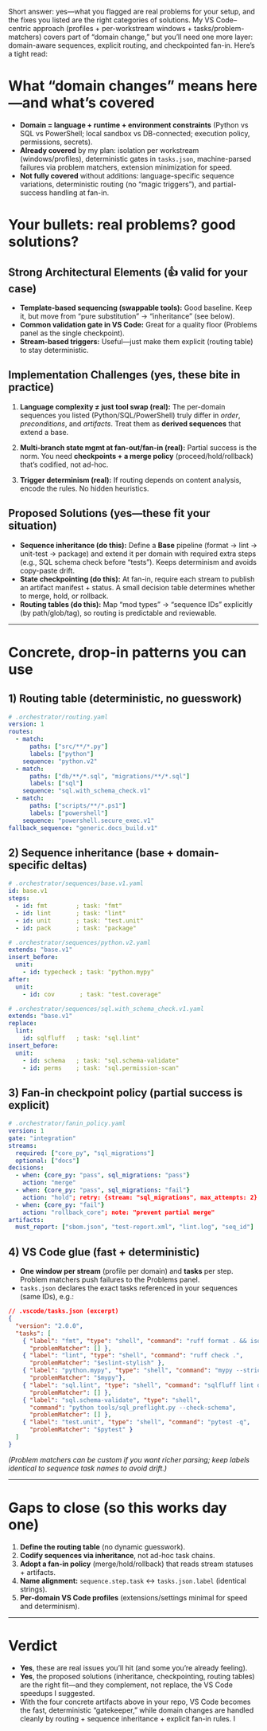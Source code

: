 Short answer: yes—what you flagged are real problems for your setup, and the fixes you listed are the right categories of solutions. My VS Code–centric approach (profiles + per-workstream windows + tasks/problem-matchers) covers part of “domain change,” but you’ll need one more layer: domain-aware sequences, explicit routing, and checkpointed fan-in. Here’s a tight read:

# What “domain changes” means here—and what’s covered

* **Domain = language + runtime + environment constraints** (Python vs SQL vs PowerShell; local sandbox vs DB-connected; execution policy, permissions, secrets).
* **Already covered** by my plan: isolation per workstream (windows/profiles), deterministic gates in `tasks.json`, machine-parsed failures via problem matchers, extension minimization for speed.
* **Not fully covered** without additions: language-specific sequence variations, deterministic routing (no “magic triggers”), and partial-success handling at fan-in.

# Your bullets: real problems? good solutions?

## Strong Architectural Elements (👍 valid for your case)

* **Template-based sequencing (swappable tools):** Good baseline. Keep it, but move from “pure substitution” → “inheritance” (see below).
* **Common validation gate in VS Code:** Great for a quality floor (Problems panel as the single checkpoint).
* **Stream-based triggers:** Useful—just make them explicit (routing table) to stay deterministic.

## Implementation Challenges (yes, these bite in practice)

1. **Language complexity ≠ just tool swap (real):**
   The per-domain sequences you listed (Python/SQL/PowerShell) truly differ in *order*, *preconditions*, and *artifacts*. Treat them as **derived sequences** that extend a base.

2. **Multi-branch state mgmt at fan-out/fan-in (real):**
   Partial success is the norm. You need **checkpoints + a merge policy** (proceed/hold/rollback) that’s codified, not ad-hoc.

3. **Trigger determinism (real):**
   If routing depends on content analysis, encode the rules. No hidden heuristics.

## Proposed Solutions (yes—these fit your situation)

* **Sequence inheritance (do this):**
  Define a **Base** pipeline (format → lint → unit-test → package) and extend it per domain with required extra steps (e.g., SQL schema check before “tests”). Keeps determinism and avoids copy-paste drift.
* **State checkpointing (do this):**
  At fan-in, require each stream to publish an artifact manifest + status. A small decision table determines whether to merge, hold, or rollback.
* **Routing tables (do this):**
  Map “mod types” → “sequence IDs” explicitly (by path/glob/tag), so routing is predictable and reviewable.

---

# Concrete, drop-in patterns you can use

## 1) Routing table (deterministic, no guesswork)

```yaml
# .orchestrator/routing.yaml
version: 1
routes:
  - match:
      paths: ["src/**/*.py"]
      labels: ["python"]
    sequence: "python.v2"
  - match:
      paths: ["db/**/*.sql", "migrations/**/*.sql"]
      labels: ["sql"]
    sequence: "sql.with_schema_check.v1"
  - match:
      paths: ["scripts/**/*.ps1"]
      labels: ["powershell"]
    sequence: "powershell.secure_exec.v1"
fallback_sequence: "generic.docs_build.v1"
```

## 2) Sequence inheritance (base + domain-specific deltas)

```yaml
# .orchestrator/sequences/base.v1.yaml
id: base.v1
steps:
  - id: fmt        ; task: "fmt"
  - id: lint       ; task: "lint"
  - id: unit       ; task: "test.unit"
  - id: pack       ; task: "package"

# .orchestrator/sequences/python.v2.yaml
extends: "base.v1"
insert_before:
  unit:
    - id: typecheck ; task: "python.mypy"
after:
  unit:
    - id: cov       ; task: "test.coverage"

# .orchestrator/sequences/sql.with_schema_check.v1.yaml
extends: "base.v1"
replace:
  lint:
    id: sqlfluff   ; task: "sql.lint"
insert_before:
  unit:
    - id: schema   ; task: "sql.schema-validate"
    - id: perms    ; task: "sql.permission-scan"
```

## 3) Fan-in checkpoint policy (partial success is explicit)

```yaml
# .orchestrator/fanin_policy.yaml
version: 1
gate: "integration"
streams:
  required: ["core_py", "sql_migrations"]
  optional: ["docs"]
decisions:
  - when: {core_py: "pass", sql_migrations: "pass"} 
    action: "merge"
  - when: {core_py: "pass", sql_migrations: "fail"} 
    action: "hold"; retry: {stream: "sql_migrations", max_attempts: 2}
  - when: {core_py: "fail"} 
    action: "rollback_core"; note: "prevent partial merge"
artifacts:
  must_report: ["sbom.json", "test-report.xml", "lint.log", "seq_id"]
```

## 4) VS Code glue (fast + deterministic)

* **One window per stream** (profile per domain) and **tasks** per step. Problem matchers push failures to the Problems panel.
* `tasks.json` declares the exact tasks referenced in your sequences (same IDs), e.g.:

```json
// .vscode/tasks.json (excerpt)
{
  "version": "2.0.0",
  "tasks": [
    { "label": "fmt", "type": "shell", "command": "ruff format . && isort .",
      "problemMatcher": [] },
    { "label": "lint", "type": "shell", "command": "ruff check .",
      "problemMatcher": "$eslint-stylish" }, 
    { "label": "python.mypy", "type": "shell", "command": "mypy --strict src",
      "problemMatcher": "$mypy"},
    { "label": "sql.lint", "type": "shell", "command": "sqlfluff lint db",
      "problemMatcher": [] },
    { "label": "sql.schema-validate", "type": "shell",
      "command": "python tools/sql_preflight.py --check-schema",
      "problemMatcher": [] },
    { "label": "test.unit", "type": "shell", "command": "pytest -q",
      "problemMatcher": "$pytest" }
  ]
}
```

*(Problem matchers can be custom if you want richer parsing; keep labels identical to sequence task names to avoid drift.)*

---

# Gaps to close (so this works day one)

1. **Define the routing table** (no dynamic guesswork).
2. **Codify sequences via inheritance**, not ad-hoc task chains.
3. **Adopt a fan-in policy** (merge/hold/rollback) that reads stream statuses + artifacts.
4. **Name alignment:** `sequence.step.task` ↔ `tasks.json.label` (identical strings).
5. **Per-domain VS Code profiles** (extensions/settings minimal for speed and determinism).

---

# Verdict

* **Yes**, these are real issues you’ll hit (and some you’re already feeling).
* **Yes**, the proposed solutions (inheritance, checkpointing, routing tables) are the right fit—and they complement, not replace, the VS Code speedups I suggested.
* With the four concrete artifacts above in your repo, VS Code becomes the fast, deterministic “gatekeeper,” while domain changes are handled cleanly by routing + sequence inheritance + explicit fan-in rules.
I 